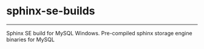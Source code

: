 # sphinx-se-builds
---------------------------------------------------

Sphinx SE build for MySQL Windows. Pre-compiled sphinx storage engine binaries for MySQL
